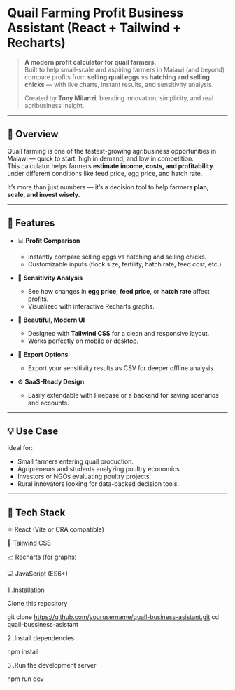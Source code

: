 #  Quail Farming Profit Business Assistant (React + Tailwind + Recharts)

> **A modern profit calculator for quail farmers.**  
> Built to help small-scale and aspiring farmers in Malawi (and beyond) compare profits from **selling quail eggs** vs **hatching and selling chicks** — with live charts, instant results, and sensitivity analysis.  
>  
> Created by **Tony Milanzi**, blending innovation, simplicity, and real agribusiness insight.

---

## 🌾 Overview

Quail farming is one of the fastest-growing agribusiness opportunities in Malawi — quick to start, high in demand, and low in competition.  
This calculator helps farmers **estimate income, costs, and profitability** under different conditions like feed price, egg price, and hatch rate.

It’s more than just numbers — it’s a decision tool to help farmers **plan, scale, and invest wisely.**

---

## 🚀 Features

- 📊 **Profit Comparison**
  - Instantly compare selling eggs vs hatching and selling chicks.
  - Customizable inputs (flock size, fertility, hatch rate, feed cost, etc.)

- 🧠 **Sensitivity Analysis**
  - See how changes in **egg price**, **feed price**, or **hatch rate** affect profits.
  - Visualized with interactive Recharts graphs.

- 💎 **Beautiful, Modern UI**
  - Designed with **Tailwind CSS** for a clean and responsive layout.
  - Works perfectly on mobile or desktop.

- 💾 **Export Options**
  - Export your sensitivity results as CSV for deeper offline analysis.

- ⚙️ **SaaS-Ready Design**
  - Easily extendable with Firebase or a backend for saving scenarios and accounts.

---

## 💡 Use Case

Ideal for:
- Small farmers entering quail production.  
- Agripreneurs and students analyzing poultry economics.  
- Investors or NGOs evaluating poultry projects.  
- Rural innovators looking for data-backed decision tools.

---

## 🧰 Tech Stack

⚛️ React (Vite or CRA compatible)

🎨 Tailwind CSS

📈 Recharts (for graphs)

💻 JavaScript (ES6+)


1 .Installation

Clone this repository

git clone https://github.com/yourusername/quail-business-asistant.git
cd quail-bussiness-asistant

2 .Install dependencies

npm install


3 .Run the development server

npm run dev
